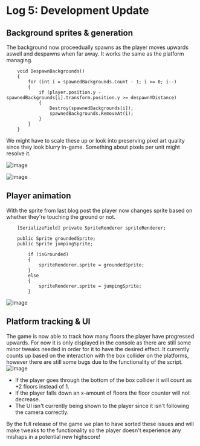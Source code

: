 # Log 5: Development Update

## Background sprites & generation

The background now proceedually spawns as the player moves upwards aswell and despawns when far away. It works the same as the platform managing.

```
    void DespawnBackgrounds()
    {
        for (int i = spawnedBackgrounds.Count - 1; i >= 0; i--)
        {
            if (player.position.y - spawnedBackgrounds[i].transform.position.y >= despawnYDistance)
            {
                Destroy(spawnedBackgrounds[i]);
                spawnedBackgrounds.RemoveAt(i);
            }
        }
    }
```

We might have to scale these up or look into preserving pixel art quality since they look blurry in-game. Something about pixels per unit might resolve it.

![image](https://github.com/Esben-Andreas-Madsen/GMD1_Ascendia/assets/91538845/9baaf4f3-a425-4220-8061-90e167a77068)

![image](https://github.com/Esben-Andreas-Madsen/GMD1_Ascendia/assets/91538845/26eb7eac-e8e0-47eb-9239-5717075d2b87)

## Player animation

With the sprite from last blog post the player now changes sprite based on whether they're touching the ground or not.

```
    [SerializeField] private SpriteRenderer spriteRenderer;

    public Sprite groundedSprite;
    public Sprite jumpingSprite; 

```
```
        if (isGrounded)
        {
            spriteRenderer.sprite = groundedSprite;
        }
        else
        {
            spriteRenderer.sprite = jumpingSprite;
        }
```


![image](https://github.com/Esben-Andreas-Madsen/GMD1_Ascendia/assets/91538845/e706c521-da74-47b8-b721-bcf8d247abeb)

## Platform tracking & UI

The game is now able to track how many floors the player have progressed upwards. 
For now it is only displayed in the console as there are still some minor tweaks needed in order for it to have the desired effect. It currently counts up based on the interaction with the box collider on the platforms, however there are still some bugs due to the functionality of the script. </br>
![image](https://github.com/Esben-Andreas-Madsen/GMD1_Ascendia/assets/102215807/98e6d141-a6bd-4796-8e8f-89b3f5fefe29)

- If the player goes through the bottom of the box collider it will count as +2 floors instead of 1.
- If the player falls down an x-amount of floors the floor counter will not decrease.
- The UI isn't currently being shown to the player since it isn't following the camera correctly.



By the full release of the game we plan to have sorted these issues and will make tweaks to the functionality so the player doesn't experience any mishaps in a potential new highscore!





